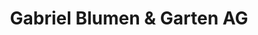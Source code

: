 ---
title: "Gabriel Blumen & Garten AG"
url: /sempach/gabriel-blumen-und-garten-ag/
shop: Blumen
---